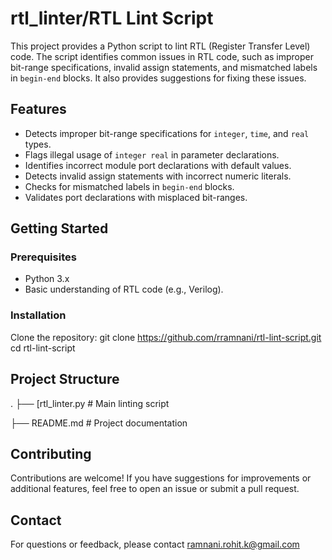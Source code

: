 # rtl_linter/RTL Lint Script

This project provides a Python script to lint RTL (Register Transfer Level) code. The script identifies common issues in RTL code, such as improper bit-range specifications, invalid assign statements, and mismatched labels in `begin-end` blocks. It also provides suggestions for fixing these issues.

## Features

- Detects improper bit-range specifications for `integer`, `time`, and `real` types.
- Flags illegal usage of `integer real` in parameter declarations.
- Identifies incorrect module port declarations with default values.
- Detects invalid assign statements with incorrect numeric literals.
- Checks for mismatched labels in `begin-end` blocks.
- Validates port declarations with misplaced bit-ranges.

## Getting Started

### Prerequisites

- Python 3.x
- Basic understanding of RTL code (e.g., Verilog).

### Installation

Clone the repository:
   git clone https://github.com/rramnani/rtl-lint-script.git
   cd rtl-lint-script
   
## Project Structure
.
├── [rtl_linter.py        # Main linting script

├── README.md             # Project documentation

## Contributing

Contributions are welcome! If you have suggestions for improvements or additional features, feel free to open an issue or submit a pull request.

## Contact

For questions or feedback, please contact ramnani.rohit.k@gmail.com
